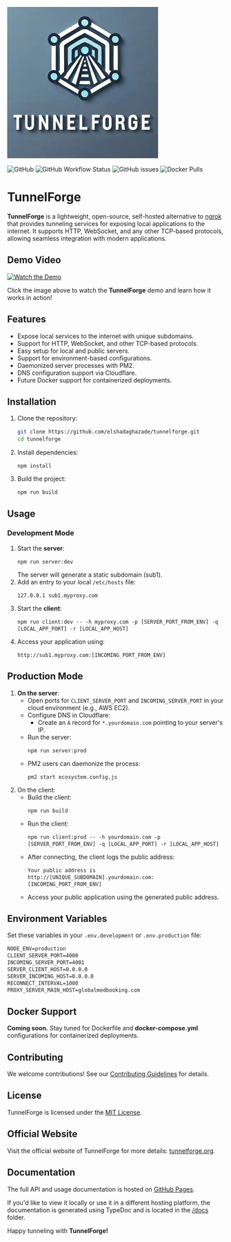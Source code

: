 ![TunnelForge Logo](./tunnelforge-350x350.jpg)

![GitHub](https://img.shields.io/github/license/elshadaghazade/tunnelforge?label=license&style=for-the-badge)
![GitHub Workflow Status](https://img.shields.io/github/actions/workflow/status/elshadaghazade/tunnelforge/release.yml?branch=main)
![GitHub issues](https://img.shields.io/github/issues/elshadaghazade/tunnelforge)
![Docker Pulls](https://img.shields.io/docker/pulls/elshadaghazade/tunnelforge)

# TunnelForge

**TunnelForge** is a lightweight, open-source, self-hosted alternative to [ngrok](https://ngrok.com/) that provides tunneling services for exposing local applications to the internet. It supports HTTP, WebSocket, and any other TCP-based protocols, allowing seamless integration with modern applications.

## Demo Video

[![Watch the Demo](https://img.youtube.com/vi/owV8mpbeKIg/maxresdefault.jpg)](https://youtu.be/owV8mpbeKIg)

Click the image above to watch the **TunnelForge** demo and learn how it works in action!

## Features

- Expose local services to the internet with unique subdomains.
- Support for HTTP, WebSocket, and other TCP-based protocols.
- Easy setup for local and public servers.
- Support for environment-based configurations.
- Daemonized server processes with PM2.
- DNS configuration support via Cloudflare.
- Future Docker support for containerized deployments.

## Installation

1. Clone the repository:
   ```bash
   git clone https://github.com/elshadaghazade/tunnelforge.git
   cd tunnelforge
   ```
2. Install dependencies:
    ```
    npm install
    ```
3. Build the project:
    ```
    npm run build
    ```

## Usage

### Development Mode
1. Start the **server**:
    ```
    npm run server:dev
    ```
    The server will generate a static subdomain (sub1).
2. Add an entry to your local ```/etc/hosts``` file:
    ```
    127.0.0.1 sub1.myproxy.com
    ```
3. Start the **client**:
    ```
    npm run client:dev -- -h myproxy.com -p [SERVER_PORT_FROM_ENV] -q [LOCAL_APP_PORT] -r [LOCAL_APP_HOST]
    ```
4. Access your application using:
    ```
    http://sub1.myproxy.com:[INCOMING_PORT_FROM_ENV]
    ```

## Production Mode
1. **On the server**:
    - Open ports for ```CLIENT_SERVER_PORT``` and ```INCOMING_SERVER_PORT``` in your cloud environment (e.g., AWS EC2).
    - Configure DNS in Cloudflare:
        - Create an ```A``` record for ```*.yourdomain.com``` pointing to your server's IP.
    - Run the server:
        ```
        npm run server:prod
        ```
    - PM2 users can daemonize the process:
        ```
        pm2 start ecosystem.config.js
        ```
2. On the client:
    - Build the client:
        ```
        npm run build
        ```
    - Run the client:
        ```
        npm run client:prod -- -h yourdomain.com -p [SERVER_PORT_FROM_ENV] -q [LOCAL_APP_PORT] -r [LOCAL_APP_HOST]
        ```
    - After connecting, the client logs the public address:
        ```
        Your public address is http://[UNIQUE_SUBDOMAIN].yourdomain.com:[INCOMING_PORT_FROM_ENV]
        ```
    - Access your public application using the generated public address.

## Environment Variables
Set these variables in your ```.env.development``` or ```.env.production``` file:
```
NODE_ENV=production
CLIENT_SERVER_PORT=4000
INCOMING_SERVER_PORT=4001
SERVER_CLIENT_HOST=0.0.0.0
SERVER_INCOMING_HOST=0.0.0.0
RECONNECT_INTERVAL=1000
PROXY_SERVER_MAIN_HOST=globalmedbooking.com
```

## Docker Support
**Coming soon.**
Stay tuned for Dockerfile and **docker-compose.yml** configurations for containerized deployments.

## Contributing
We welcome contributions! See our [Contributing Guidelines](./CONTRIBUTING.md) for details.

## License
TunnelForge is licensed under the [MIT License](./LICENSE).

## Official Website
Visit the official website of TunnelForge for more details: [tunnelforge.org](https://tunnelforge.org).

## Documentation
The full API and usage documentation is hosted on [GitHub Pages](https://elshadaghazade.github.io/tunnelforge/). 

If you'd like to view it locally or use it in a different hosting platform, the documentation is generated using TypeDoc and is located in the [/docs](./docs/index.html) folder.

Happy tunneling with **TunnelForge!**